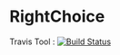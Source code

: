 # RightChoice
Travis Tool : [![Build Status](https://travis-ci.com/daryolo97/RightChoice.svg?branch=master)](https://travis-ci.com/daryolo97/RightChoice)
